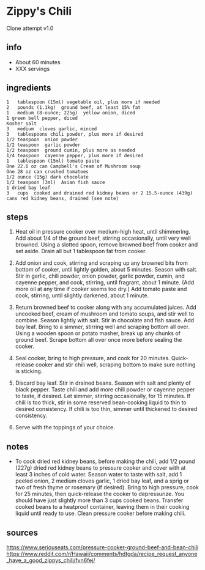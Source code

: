 # Zippy's Chili  
Clone attempt v1.0

## info  
* About 60 minutes  
* XXX servings  

## ingredients  
```
1	tablespoon (15ml) vegetable oil, plus more if needed
2	pounds (1.1kg)  ground beef, at least 15% fat
1	medium (8-ounce; 225g)	yellow onion, diced
1 green bell pepper, diced
Kosher salt
3	medium  cloves garlic, minced
3	tablespoons chili powder, plus more if desired
1/2	teaspoon  onion powder
1/2	teaspoon  garlic powder
1/2	teaspoon  ground cumin, plus more as needed
1/4	teaspoon  cayenne pepper, plus more if desired
1	tablespoon (15ml) tomato paste
One	22.6 oz can Campbell's Cream of Mushroom soup
One	28 oz can crushed tomatoes
1/2	ounce (15g) dark chocolate
1/2	teaspoon (3ml)  Asian fish sauce
1 dried	bay leaf
3	cups  cooked and drained red kidney beans or 2 15.5-ounce (439g) cans red kidney beans, drained (see note)
```

## steps  
1. Heat oil in pressure cooker over medium-high heat, until shimmering. Add about 1/4 of the ground beef, stirring occasionally, until very well browned. Using a slotted spoon, remove browned beef from cooker and set aside. Drain all but 1 tablespoon fat from cooker.

2. Add onion and cook, stirring and scraping up any browned bits from bottom of cooker, until lightly golden, about 5 minutes. Season with salt. Stir in garlic, chili powder, onion powder, garlic powder, cumin, and cayenne pepper, and cook, stirring, until fragrant, about 1 minute. (Add more oil at any time if cooker seems too dry.) Add tomato paste and cook, stirring, until slightly darkened, about 1 minute.

3. Return browned beef to cooker along with any accumulated juices. Add uncooked beef, cream of mushroom and tomato soups, and stir well to combine. Season lightly with salt. Stir in chocolate and fish sauce. Add bay leaf. Bring to a simmer, stirring well and scraping bottom all over. Using a wooden spoon or potato masher, break up any chunks of ground beef. Scrape bottom all over once more before sealing the cooker.

4. Seal cooker, bring to high pressure, and cook for 20 minutes. Quick-release cooker and stir chili well, scraping bottom to make sure nothing is sticking.

5. Discard bay leaf. Stir in drained beans. Season with salt and plenty of black pepper. Taste chili and add more chili powder or cayenne pepper to taste, if desired. Let simmer, stirring occasionally, for 15 minutes. If chili is too thick, stir in some reserved bean-cooking liquid to thin to desired consistency. If chili is too thin, simmer until thickened to desired consistency.

6. Serve with the toppings of your choice.

## notes  
* To cook dried red kidney beans, before making the chili, add 1/2 pound (227g) dried red kidney beans to pressure cooker and cover with at least 3 inches of cold water. Season water to taste with salt, add 1 peeled onion, 2 medium cloves garlic, 1 dried bay leaf, and a sprig or two of fresh thyme or rosemary (if desired). Bring to high pressure, cook for 25 minutes, then quick-release the cooker to depressurize. You should have just slightly more than 3 cups cooked beans. Transfer cooked beans to a heatproof container, leaving them in their cooking liquid until ready to use. Clean pressure cooker before making chili.

## sources   
https://www.seriouseats.com/pressure-cooker-ground-beef-and-bean-chili  
https://www.reddit.com/r/Hawaii/comments/hdtgda/recipe_request_anyone_have_a_good_zippys_chili/fvn6fej/
